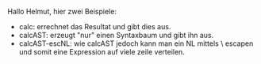 Hallo Helmut,
hier zwei Beispiele:

* calc: errechnet das Resultat und gibt dies aus.
* calcAST: erzeugt "nur" einen Syntaxbaum und gibt ihn aus.
* calcAST-escNL: wie calcAST jedoch kann man ein NL mittels \ escapen und somit eine Expression auf viele zeile verteilen.

